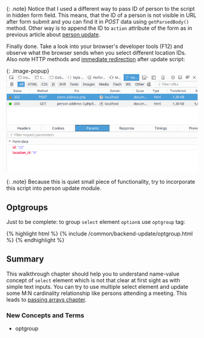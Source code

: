 {: .note}
Notice that I used a different way to pass ID of person to the script in hidden form field. This means, that the
ID of a person is not visible in URL after form submit and you can find it in *POST* data using `getParsedBody()`
method. Other way is to append the ID to `action` attribute of the form as in previous article about
[person update](../backend-update/).

Finally done. Take a look into your browser's developer tools (F12) and observe what the browser sends when you
select different location IDs. Also note HTTP methods and [immediate redirection](../backend-delete/#redirect-after-post)
after update script:

{: .image-popup}
![Select parameters](/common/backend-update/select-values.png)

{: .note}
Because this is quiet small piece of functionality, try to incorporate this script into person update module.

## Optgroups
Just to be complete: to group `select` element `option`s use `optgroup` tag:

{% highlight html %}
{% include /common/backend-update/optgroup.html %}
{% endhighlight %}

## Summary
This walkthrough chapter should help you to understand name-value concept of `select` element which is not that clear
at first sight as with simple text inputs. You can try to use multiple select element and update some M:N cardinality
relationship like persons attending a meeting. This leads to [passing arrays chapter](../passing-arrays/).

### New Concepts and Terms
- optgroup